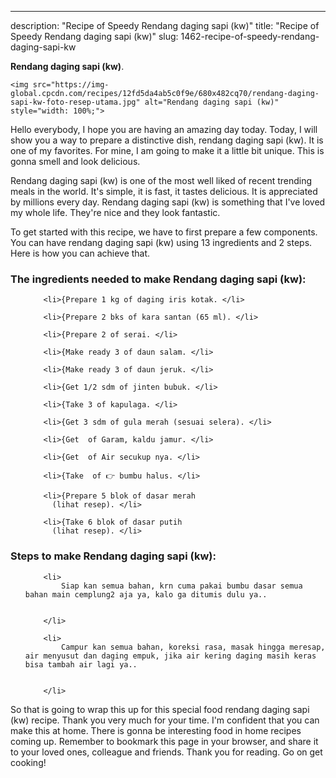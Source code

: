 ---
description: "Recipe of Speedy Rendang daging sapi (kw)"
title: "Recipe of Speedy Rendang daging sapi (kw)"
slug: 1462-recipe-of-speedy-rendang-daging-sapi-kw

<p>
	<strong>Rendang daging sapi (kw)</strong>. 
	
</p>
<p>
	
	<img src="https://img-global.cpcdn.com/recipes/12fd5da4ab5c0f9e/680x482cq70/rendang-daging-sapi-kw-foto-resep-utama.jpg" alt="Rendang daging sapi (kw)" style="width: 100%;">
	
	
</p>
<p>
	Hello everybody, I hope you are having an amazing day today. Today, I will show you a way to prepare a distinctive dish, rendang daging sapi (kw). It is one of my favorites. For mine, I am going to make it a little bit unique. This is gonna smell and look delicious.
</p>
	
<p>
	
</p>
<p>
	Rendang daging sapi (kw) is one of the most well liked of recent trending meals in the world. It's simple, it is fast, it tastes delicious. It is appreciated by millions every day. Rendang daging sapi (kw) is something that I've loved my whole life. They're nice and they look fantastic.
</p>

<p>
To get started with this recipe, we have to first prepare a few components. You can have rendang daging sapi (kw) using 13 ingredients and 2 steps. Here is how you can achieve that.
</p>

<h3>The ingredients needed to make Rendang daging sapi (kw):</h3>

<ol>
	
		<li>{Prepare 1 kg of daging iris kotak. </li>
	
		<li>{Prepare 2 bks of kara santan (65 ml). </li>
	
		<li>{Prepare 2 of serai. </li>
	
		<li>{Make ready 3 of daun salam. </li>
	
		<li>{Make ready 3 of daun jeruk. </li>
	
		<li>{Get 1/2 sdm of jinten bubuk. </li>
	
		<li>{Take 3 of kapulaga. </li>
	
		<li>{Get 3 sdm of gula merah (sesuai selera). </li>
	
		<li>{Get  of Garam, kaldu jamur. </li>
	
		<li>{Get  of Air secukup nya. </li>
	
		<li>{Take  of 👉 bumbu halus. </li>
	
		<li>{Prepare 5 blok of dasar merah
          (lihat resep). </li>
	
		<li>{Take 6 blok of dasar putih
          (lihat resep). </li>
	
</ol>
<p>
	
</p>

<h3>Steps to make Rendang daging sapi (kw):</h3>

<ol>
	
		<li>
			Siap kan semua bahan, krn cuma pakai bumbu dasar semua bahan main cemplung2 aja ya, kalo ga ditumis dulu ya..
			
			
		</li>
	
		<li>
			Campur kan semua bahan, koreksi rasa, masak hingga meresap, air menyusut dan daging empuk, jika air kering daging masih keras bisa tambah air lagi ya..
			
			
		</li>
	
</ol>

<p>
	
</p>

<p>
	So that is going to wrap this up for this special food rendang daging sapi (kw) recipe. Thank you very much for your time. I'm confident that you can make this at home. There is gonna be interesting food in home recipes coming up. Remember to bookmark this page in your browser, and share it to your loved ones, colleague and friends. Thank you for reading. Go on get cooking!
</p>
